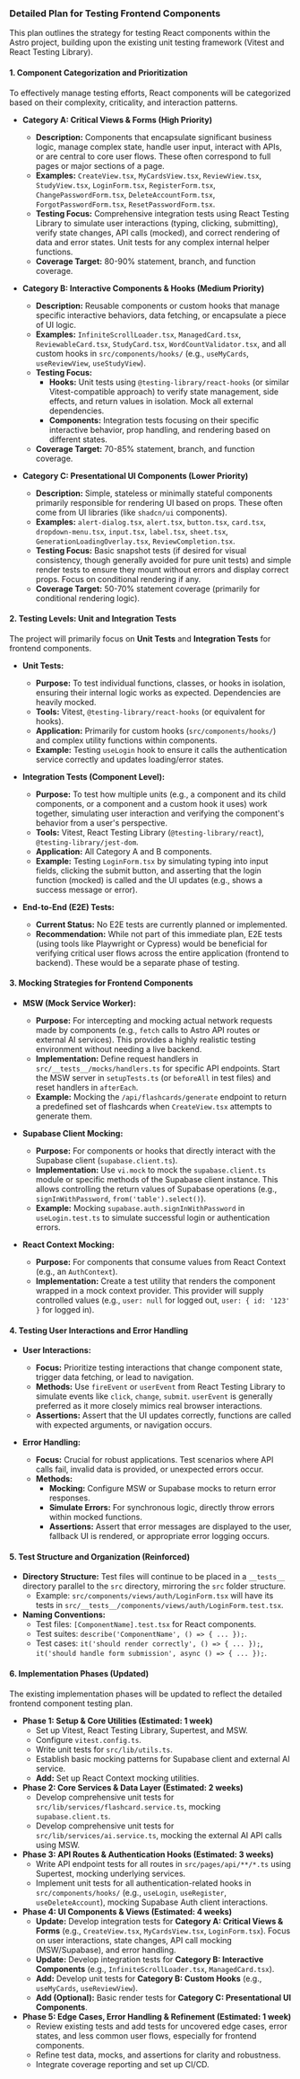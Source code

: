 ### Detailed Plan for Testing Frontend Components

This plan outlines the strategy for testing React components within the Astro project, building upon the existing unit testing framework (Vitest and React Testing Library).

#### 1. Component Categorization and Prioritization

To effectively manage testing efforts, React components will be categorized based on their complexity, criticality, and interaction patterns.

*   **Category A: Critical Views & Forms (High Priority)**
    *   **Description:** Components that encapsulate significant business logic, manage complex state, handle user input, interact with APIs, or are central to core user flows. These often correspond to full pages or major sections of a page.
    *   **Examples:** `CreateView.tsx`, `MyCardsView.tsx`, `ReviewView.tsx`, `StudyView.tsx`, `LoginForm.tsx`, `RegisterForm.tsx`, `ChangePasswordForm.tsx`, `DeleteAccountForm.tsx`, `ForgotPasswordForm.tsx`, `ResetPasswordForm.tsx`.
    *   **Testing Focus:** Comprehensive integration tests using React Testing Library to simulate user interactions (typing, clicking, submitting), verify state changes, API calls (mocked), and correct rendering of data and error states. Unit tests for any complex internal helper functions.
    *   **Coverage Target:** 80-90% statement, branch, and function coverage.

*   **Category B: Interactive Components & Hooks (Medium Priority)**
    *   **Description:** Reusable components or custom hooks that manage specific interactive behaviors, data fetching, or encapsulate a piece of UI logic.
    *   **Examples:** `InfiniteScrollLoader.tsx`, `ManagedCard.tsx`, `ReviewableCard.tsx`, `StudyCard.tsx`, `WordCountValidator.tsx`, and all custom hooks in `src/components/hooks/` (e.g., `useMyCards`, `useReviewView`, `useStudyView`).
    *   **Testing Focus:**
        *   **Hooks:** Unit tests using `@testing-library/react-hooks` (or similar Vitest-compatible approach) to verify state management, side effects, and return values in isolation. Mock all external dependencies.
        *   **Components:** Integration tests focusing on their specific interactive behavior, prop handling, and rendering based on different states.
    *   **Coverage Target:** 70-85% statement, branch, and function coverage.

*   **Category C: Presentational UI Components (Lower Priority)**
    *   **Description:** Simple, stateless or minimally stateful components primarily responsible for rendering UI based on props. These often come from UI libraries (like `shadcn/ui` components).
    *   **Examples:** `alert-dialog.tsx`, `alert.tsx`, `button.tsx`, `card.tsx`, `dropdown-menu.tsx`, `input.tsx`, `label.tsx`, `sheet.tsx`, `GenerationLoadingOverlay.tsx`, `ReviewCompletion.tsx`.
    *   **Testing Focus:** Basic snapshot tests (if desired for visual consistency, though generally avoided for pure unit tests) and simple render tests to ensure they mount without errors and display correct props. Focus on conditional rendering if any.
    *   **Coverage Target:** 50-70% statement coverage (primarily for conditional rendering logic).

#### 2. Testing Levels: Unit and Integration Tests

The project will primarily focus on **Unit Tests** and **Integration Tests** for frontend components.

*   **Unit Tests:**
    *   **Purpose:** To test individual functions, classes, or hooks in isolation, ensuring their internal logic works as expected. Dependencies are heavily mocked.
    *   **Tools:** Vitest, `@testing-library/react-hooks` (or equivalent for hooks).
    *   **Application:** Primarily for custom hooks (`src/components/hooks/`) and complex utility functions within components.
    *   **Example:** Testing `useLogin` hook to ensure it calls the authentication service correctly and updates loading/error states.

*   **Integration Tests (Component Level):**
    *   **Purpose:** To test how multiple units (e.g., a component and its child components, or a component and a custom hook it uses) work together, simulating user interaction and verifying the component's behavior from a user's perspective.
    *   **Tools:** Vitest, React Testing Library (`@testing-library/react`), `@testing-library/jest-dom`.
    *   **Application:** All Category A and B components.
    *   **Example:** Testing `LoginForm.tsx` by simulating typing into input fields, clicking the submit button, and asserting that the login function (mocked) is called and the UI updates (e.g., shows a success message or error).

*   **End-to-End (E2E) Tests:**
    *   **Current Status:** No E2E tests are currently planned or implemented.
    *   **Recommendation:** While not part of this immediate plan, E2E tests (using tools like Playwright or Cypress) would be beneficial for verifying critical user flows across the entire application (frontend to backend). These would be a separate phase of testing.

#### 3. Mocking Strategies for Frontend Components

*   **MSW (Mock Service Worker):**
    *   **Purpose:** For intercepting and mocking actual network requests made by components (e.g., `fetch` calls to Astro API routes or external AI services). This provides a highly realistic testing environment without needing a live backend.
    *   **Implementation:** Define request handlers in `src/__tests__/mocks/handlers.ts` for specific API endpoints. Start the MSW server in `setupTests.ts` (or `beforeAll` in test files) and reset handlers in `afterEach`.
    *   **Example:** Mocking the `/api/flashcards/generate` endpoint to return a predefined set of flashcards when `CreateView.tsx` attempts to generate them.

*   **Supabase Client Mocking:**
    *   **Purpose:** For components or hooks that directly interact with the Supabase client (`supabase.client.ts`).
    *   **Implementation:** Use `vi.mock` to mock the `supabase.client.ts` module or specific methods of the Supabase client instance. This allows controlling the return values of Supabase operations (e.g., `signInWithPassword`, `from('table').select()`).
    *   **Example:** Mocking `supabase.auth.signInWithPassword` in `useLogin.test.ts` to simulate successful login or authentication errors.

*   **React Context Mocking:**
    *   **Purpose:** For components that consume values from React Context (e.g., an `AuthContext`).
    *   **Implementation:** Create a test utility that renders the component wrapped in a mock context provider. This provider will supply controlled values (e.g., `user: null` for logged out, `user: { id: '123' }` for logged in).

#### 4. Testing User Interactions and Error Handling

*   **User Interactions:**
    *   **Focus:** Prioritize testing interactions that change component state, trigger data fetching, or lead to navigation.
    *   **Methods:** Use `fireEvent` or `userEvent` from React Testing Library to simulate events like `click`, `change`, `submit`. `userEvent` is generally preferred as it more closely mimics real browser interactions.
    *   **Assertions:** Assert that the UI updates correctly, functions are called with expected arguments, or navigation occurs.

*   **Error Handling:**
    *   **Focus:** Crucial for robust applications. Test scenarios where API calls fail, invalid data is provided, or unexpected errors occur.
    *   **Methods:**
        *   **Mocking:** Configure MSW or Supabase mocks to return error responses.
        *   **Simulate Errors:** For synchronous logic, directly throw errors within mocked functions.
        *   **Assertions:** Assert that error messages are displayed to the user, fallback UI is rendered, or appropriate error logging occurs.

#### 5. Test Structure and Organization (Reinforced)

*   **Directory Structure:** Test files will continue to be placed in a `__tests__` directory parallel to the `src` directory, mirroring the `src` folder structure.
    *   Example: `src/components/views/auth/LoginForm.tsx` will have its tests in `src/__tests__/components/views/auth/LoginForm.test.tsx`.
*   **Naming Conventions:**
    *   Test files: `[ComponentName].test.tsx` for React components.
    *   Test suites: `describe('ComponentName', () => { ... });`.
    *   Test cases: `it('should render correctly', () => { ... });`, `it('should handle form submission', async () => { ... });`.

#### 6. Implementation Phases (Updated)

The existing implementation phases will be updated to reflect the detailed frontend component testing plan.

*   **Phase 1: Setup & Core Utilities (Estimated: 1 week)**
    *   Set up Vitest, React Testing Library, Supertest, and MSW.
    *   Configure `vitest.config.ts`.
    *   Write unit tests for `src/lib/utils.ts`.
    *   Establish basic mocking patterns for Supabase client and external AI service.
    *   **Add:** Set up React Context mocking utilities.
*   **Phase 2: Core Services & Data Layer (Estimated: 2 weeks)**
    *   Develop comprehensive unit tests for `src/lib/services/flashcard.service.ts`, mocking `supabase.client.ts`.
    *   Develop comprehensive unit tests for `src/lib/services/ai.service.ts`, mocking the external AI API calls using MSW.
*   **Phase 3: API Routes & Authentication Hooks (Estimated: 3 weeks)**
    *   Write API endpoint tests for all routes in `src/pages/api/**/*.ts` using Supertest, mocking underlying services.
    *   Implement unit tests for all authentication-related hooks in `src/components/hooks/` (e.g., `useLogin`, `useRegister`, `useDeleteAccount`), mocking Supabase Auth client interactions.
*   **Phase 4: UI Components & Views (Estimated: 4 weeks)**
    *   **Update:** Develop integration tests for **Category A: Critical Views & Forms** (e.g., `CreateView.tsx`, `MyCardsView.tsx`, `LoginForm.tsx`). Focus on user interactions, state changes, API call mocking (MSW/Supabase), and error handling.
    *   **Update:** Develop integration tests for **Category B: Interactive Components** (e.g., `InfiniteScrollLoader.tsx`, `ManagedCard.tsx`).
    *   **Add:** Develop unit tests for **Category B: Custom Hooks** (e.g., `useMyCards`, `useReviewView`).
    *   **Add (Optional):** Basic render tests for **Category C: Presentational UI Components**.
*   **Phase 5: Edge Cases, Error Handling & Refinement (Estimated: 1 week)**
    *   Review existing tests and add tests for uncovered edge cases, error states, and less common user flows, especially for frontend components.
    *   Refine test data, mocks, and assertions for clarity and robustness.
    *   Integrate coverage reporting and set up CI/CD.
